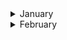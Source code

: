 
<details><summary>January</summary>

##### 3-01-2020
* [How a Zen Buddhist Monk and Hospital Chaplain Spends His Sundays](https://www.nytimes.com/2021/01/01/nyregion/coronavirus-hospital-chaplain-buddhism.html) #death #buddhism #zen #palliative_care

##### 10-01-2020
* [I Think Beethoven Encoded His Deafness in His Music](https://www.nytimes.com/2020/12/27/arts/music/beethoven-hearing-loss-deafness.html) #music #insight #Beethoven #health

##### 14-01-2020
* [How Bad Is Your Spotify? Our sophisticated A.I. judges your awful taste in music.](https://pudding.cool/2020/12/judge-my-spotify/) #spotify #ai #data_visualization #data #music

#### 21-01-2020
* [A Nepali Team Just Made the First Winter Ascent of K2](https://www.outsideonline.com/2420319/k2-first-winter-ascent) #K2 #mountain #ascent #mountaineering #outside

#### 22-01-2021
* [The pandemic is showing us which friendships are worth keeping](https://www.washingtonpost.com/lifestyle/2021/01/22/friends-pandemic-casual-pod-social-circle/) #friendship #insight #disease #relationships

#### 26-01-2020
* [The Strange Brain of the World’s Greatest Solo Climber](https://nautil.us/issue/39/sport/the-strange-brain-of-the-worlds-greatest-solo-climber) #science #mountain #ascent #mountaineering #climber #brain #amygdala

#### 30-01-2020
* [Las abuelas, motor de la evolución humana](https://www.rtve.es/alacarta/audios/a-hombros-de-gigantes/hombros-gigantes-abuelas-motor-evolucion-humana-gripe-asoma-valor-del-fracaso-ciencia-hormonas-vegetales-contra-insectos-manuel-andres-del-rio-sabio-ilustrado-07-05-20/5616108/) #insight #science #evolution #msocial_sciences #abuela
</p>
</details>

<details><summary>February</summary>
#### 1-02-2020
* [Have You Considered the Benefits of Crying?](https://www.nytimes.com/2020/07/28/opinion/tears-teacher-crying-japan.html) #japan #health #insight
</p>
</details>
